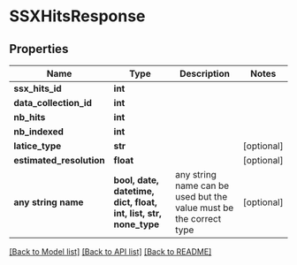 # SSXHitsResponse


## Properties
Name | Type | Description | Notes
------------ | ------------- | ------------- | -------------
**ssx_hits_id** | **int** |  | 
**data_collection_id** | **int** |  | 
**nb_hits** | **int** |  | 
**nb_indexed** | **int** |  | 
**latice_type** | **str** |  | [optional] 
**estimated_resolution** | **float** |  | [optional] 
**any string name** | **bool, date, datetime, dict, float, int, list, str, none_type** | any string name can be used but the value must be the correct type | [optional]

[[Back to Model list]](../README.md#documentation-for-models) [[Back to API list]](../README.md#documentation-for-api-endpoints) [[Back to README]](../README.md)


